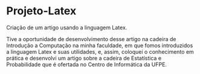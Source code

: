 # Projeto-Latex
Criação de um artigo usando a linguagem Latex.

Tive a oportunidade de desenvolvimento desse artigo na cadeira de Introdução a Computação na minha faculdade, em que fomos introduzidos a linguagem Latex e suas utilidades, e, assim, coloquei o conhecimento em prática e desenvolvi um artigo sobre a cadeira de Estatística e Probabilidade que é ofertada no Centro de Informática da UFPE.
